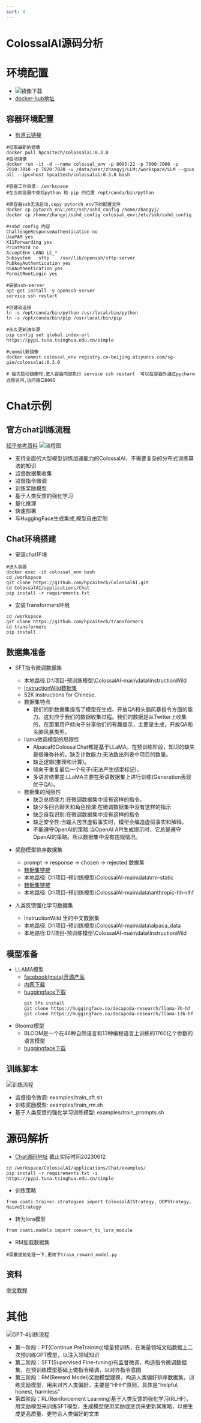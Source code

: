 ```yaml
---
sort: 4
---
```

# ColossalAI源码分析

# 环境配置

* ![镜像下载](https://note.youdao.com/yws/api/personal/file/WEB386ef86df22f59c31dd7847ea71e8c79?method=download&shareKey=0a1ccc7142b789db2d98ca350aa84568)
* [docker-hub地址](https://hub.docker.com/r/hpcaitech/colossalai)
    
## 容器环境配置
* [有道云链接](https://note.youdao.com/s/SyuVJga)

```
#拉取最新的镜像
docker pull hpcaitech/colossalai:0.3.0  
#启动镜像
docker run -it -d --name colossal_env -p 8095:22 -p 7000:7000 -p 7010:7010 -p 7020:7020 -v /data/user/zhangyj/LLM:/workspace/LLM --gpus all --ipc=host hpcaitech/colossalai:0.3.0 bash

#容器工作目录: /workspace
#在当前容器中查找python 和 pip 的位置 /opt/conda/bin/python

#原容器ssh无法启动,copy pytorch_env下的配置文件
docker cp pytorch_env:/etc/ssh/sshd_config /home/zhangyj/
docker cp /home/zhangyj/sshd_config colossal_env:/etc/ssh/sshd_config

#sshd_config 内容
ChallengeResponseAuthentication no
UsePAM yes
X11Forwarding yes
PrintMotd no
AcceptEnv LANG LC_*
Subsystem	sftp	/usr/lib/openssh/sftp-server
PubkeyAuthentication yes
RSAAuthentication yes
PermitRootLogin yes

#安装ssh-server
apt-get install -y openssh-server
service ssh restart

#创建软连接
ln -s /opt/conda/bin/python /usr/local/bin/python
ln -s /opt/conda/bin/pip /usr/local/bin/pip

#永久更新清华源
pip config set global.index-url https://pypi.tuna.tsinghua.edu.cn/simple

#commit新镜像
docker commit colossal_env registry.cn-beijing.aliyuncs.com/sg-gie/colossalai:0.3.0

# 每次启动镜像时,进入容器内部执行 service ssh restart  可以在容器外通过pycharm 远程访问,访问端口8095
```

# Chat示例
## 官方chat训练流程
[知乎参考资料](https://www.zhihu.com/tardis/zm/art/618048558?source_id=1005)
![流程图](https://raw.githubusercontent.com/hpcaitech/public_assets/main/applications/chatgpt/chatgpt.png) 
*  支持全面的大型模型训练加速能力的ColossalAI，不需要复杂的分布式训练算法的知识
*  监督数据集收集
*  监督指令微调
*  训练奖励模型
*  基于人类反馈的强化学习
*  量化推理
*  快速部署
*  与HuggingFace生成集成,模型自由定制
## Chat环境搭建
* 安装chat环境
```
#进入容器
docker exec -it colossal_env bash
cd /workspace
git clone https://github.com/hpcaitech/ColossalAI.git
cd ColossalAI/applications/Chat
pip install -r requirements.txt 
```
* 安装Transformers环境
```
cd /workspace
git clone https://github.com/hpcaitech/transformers
cd transformers
pip install .
```
## 数据集准备
* SFT指令微调数据集
    * 本地路径:D:\项目-预训练模型\ColossalAI-main\data\InstructionWild 
    * [InstructionWild数据集](https://github.com/XueFuzhao/InstructionWild/tree/main)
    * 52K instructions for Chinese.
    * 数据集特点
        * 我们的新数据集提高了模型在生成、开放QA和头脑风暴指令方面的能力。这对应于我们的数据收集过程。我们的数据是从Twitter上收集的，在那里用户倾向于分享他们的有趣提示，主要是生成，开放QA和头脑风暴类型。
    * llama微调模型的局限性
        * Alpaca和ColossalChat都是基于LLaMA。在预训练阶段，知识的缺失是很难弥补的。缺乏计数能力:无法数出列表中项目的数量。
        * 缺乏逻辑(推理和计算)。
        * 倾向于重复最后一个句子(无法产生结束标记)。
        * 多语言结果差:LLaMA主要在英语数据集上进行训练(Generation表现优于QA)。
    * 数据集的局限性
        * 缺乏总结能力:在微调数据集中没有这样的指令。
        * 缺少多回合聊天和角色扮演:在微调数据集中没有这样的指示
        * 缺乏自我识别:在微调数据集中没有这样的指令
        * 缺乏安全性:当输入包含虚假事实时，模型会编造虚假事实和解释。
        * 不能遵守OpenAI的策略:当OpenAI API生成提示时，它总是遵守OpenAI的策略。所以数据集中没有违规情况。
* 奖励模型排序数据集
     * prompt -> response -> chosen -> rejected  数据集
     * [数据集链接](https://huggingface.co/datasets/Dahoas/rm-static)
     * 本地路径: D:\项目-预训练模型\ColossalAI-main\data\rm-static
     * [数据集链接](https://huggingface.co/datasets/Anthropic/hh-rlhf/tree/refs%2Fconvert%2Fparquet)
     * 本地路径: D:\项目-预训练模型\ColossalAI-main\data\anthropic-hh-rlhf

* 人类反馈强化学习数据集
    * InstructionWild 里的中文数据集
    * 本地路径: D:\项目-预训练模型\ColossalAI-main\data\alpaca_data
    * 本地路径:D:\项目-预训练模型\ColossalAI-main\data\InstructionWild 

## 模型准备
* LLAMA模型 
    *  [facebook(meta)开源产品](https://ipfs.io/ipfs/Qmb9y5GCkTG7ZzbBWMu2BXwMkzyCKcUjtEKPpgdZ7GEFKm/)
    *  [内网下载](https://www.123pan.com/s/Su8ZVv-g97q3.html)
    *  [huggingface下载](https://huggingface.co/decapoda-research)
        ```
        git lfs install
        git clone https://huggingface.co/decapoda-research/llama-7b-hf
        git clone https://huggingface.co/decapoda-research/llama-13b-hf
        ```  
* Bloomz模型
    * BLOOM是一个在46种自然语言和13种编程语言上训练的1760亿个参数的语言模型
    * [huggingface下载](https://huggingface.co/bigscience/bloomz-7b1-mt)
## 训练脚本
![训练流程](https://raw.githubusercontent.com/hpcaitech/public_assets/main/applications/chat/stage-3.jpeg)
* 监督指令微调: examples/train_sft.sh
* 训练奖励模型: examples/train_rm.sh
* 基于人类反馈的强化学习训练模型: examples/train_prompts.sh



# 源码解析
* [Chat源码地址](https://github.com/hpcaitech/ColossalAI/tree/main/applications/Chat) 截止实际时间20230612

```
cd /workspace/ColossalAI/applications/Chat/examples/
pip install -r requirements.txt -i https://pypi.tuna.tsinghua.edu.cn/simple
```

* 训练策略     
```
from coati.trainer.strategies import ColossalAIStrategy, DDPStrategy, NaiveStrategy
```

* 转为lora模型   
```
from coati.models import convert_to_lora_module
```

* RM加载数据集   
```
#需要提前处理一下,更改下train_reward_model.py
```

## 资料
[中文教程](https://colossalai.org/zh-Hans/docs/get_started/installation/)



# 其他

![GPT-4训练流程](https://github.com/shibing624/MedicalGPT/raw/main/docs/GPT_Training.jpg)
* 第一阶段：PT(Continue PreTraining)增量预训练，在海量领域文档数据上二次预训练GPT模型，以注入领域知识
* 第二阶段：SFT(Supervised Fine-tuning)有监督微调，构造指令微调数据集，在预训练模型基础上做指令精调，以对齐指令意图
* 第三阶段：RM(Reward Model)奖励模型建模，构造人类偏好排序数据集，训练奖励模型，用来对齐人类偏好，主要是"HHH"原则，具体是"helpful, honest, harmless"
* 第四阶段：RL(Reinforcement Learning)基于人类反馈的强化学习(RLHF)，用奖励模型来训练SFT模型，生成模型使用奖励或惩罚来更新其策略，以便生成更高质量、更符合人类偏好的文本
